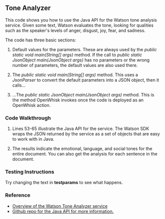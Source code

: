 ## Tone Analyzer

This code shows you how to use the Java API for the Watson tone analysis service. Given some text, Watson evaluates the tone, 
looking for qualities such as the speaker's levels of anger, disgust, joy, fear, and sadness.

The code has three basic sections: 

1. Default values for the parameters. These are always used by the *public static void main(String[] args)* method. 
If the call to *public static JsonObject main(JsonObject args)* has no parameters or the wrong number of parameters, 
the default values are also used there. 

2. The *public static void main(String[] args)* method. This uses a *JsonParser* to convert the default parameters into a 
JSON object, then it calls... 

3. ...The *public static JsonObject main(JsonObject args)* method. This is the method OpenWhisk invokes once the code is 
deployed as an OpenWhisk action.

### Code Walkthrough
1. Lines 53-65 illustrate the Java API for the service. The Watson SDK wraps the JSON returned by the service as a set of objects 
that are easy to work with in Java. 

2. The results indicate the emotional, language, and social tones for the entire document. You can also get the analysis for 
each sentence in the document.

### Testing Instructions

Try changing the text in **testparams** to see what happens.

### Reference
* [Overview of the Watson Tone Analyzer service](https://www.ibm.com/watson/developercloud/tone-analyzer.html)
* [Github repo for the Java API for more information.](https://github.com/watson-developer-cloud/java-sdk/tree/develop/tone-analyzer)
    
